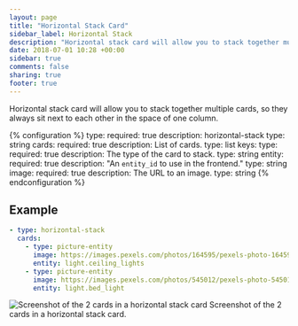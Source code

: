 ```yaml
---
layout: page
title: "Horizontal Stack Card"
sidebar_label: Horizontal Stack
description: "Horizontal stack card will allow you to stack together multiple cards so they always sit next to each other in the space of one column."
date: 2018-07-01 10:28 +00:00
sidebar: true
comments: false
sharing: true
footer: true
---
```


Horizontal stack card will allow you to stack together multiple cards, so they always sit next to each other in the space of one column.

{% configuration %}
type:
  required: true
  description: horizontal-stack
  type: string
cards:
  required: true
  description: List of cards.
  type: list
  keys:
    type:
      required: true
      description: The type of the card to stack.
      type: string
    entity:
      required: true
      description: "An `entity_id` to use in the frontend."
      type: string
    image:
      required: true
      description: The URL to an image.
      type: string
{% endconfiguration %}

## Example

```yaml
- type: horizontal-stack
  cards:
    - type: picture-entity
      image: https://images.pexels.com/photos/164595/pexels-photo-164595.jpeg?auto=compress&cs=tinysrgb&dpr=2&h=240&w=495
      entity: light.ceiling_lights
    - type: picture-entity
      image: https://images.pexels.com/photos/545012/pexels-photo-545012.jpeg?auto=compress&cs=tinysrgb&dpr=2&h=240&w=495
      entity: light.bed_light
```

<p class='img'>
<img src='/images/lovelace/lovelace_horizontal_stack.PNG' alt='Screenshot of the 2 cards in a horizontal stack card'>
Screenshot of the 2 cards in a horizontal stack card.
</p>
